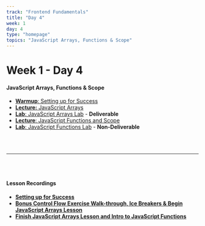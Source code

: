 ```yaml
---
track: "Frontend Fundamentals"
title: "Day 4"
week: 1
day: 4
type: "homepage"
topics: "JavaScript Arrays, Functions & Scope"
---
```


# Week 1 - Day 4

#### JavaScript Arrays, Functions & Scope 
- [**Warmup**: Setting up for Success](/frontend-fundamentals/week-1/day-4/lecture-materials/setting-up-for-success/)
- [**Lecture:** JavaScript Arrays](/frontend-fundamentals/week-1/day-4/lecture-materials/intro-to-javascript-arrays/)
- [**Lab**: JavaScript Arrays Lab](/frontend-fundamentals/week-1/day-4/labs/javascript-arrays-lab/) - **Deliverable**
- [**Lecture**: JavaScript Functions and Scope](/frontend-fundamentals/week-1/day-4/lecture-materials/intro-to-javascript-functions-and-scope/) 
- [**Lab**: JavaScript Functions Lab](/frontend-fundamentals/week-1/day-4/labs/javascript-functions-lab/) - **Non-Deliverable**


<br>
<br>
<hr>
<br>
<br>

#### Lesson Recordings

- [**Setting up for Success**](https://generalassembly.zoom.us/rec/share/CD-AR9SEpAFC1O8fe4xIg3pWMUGWZcV-1lZVE8vZFx06Lh59ZV08aIbd1uCXliM.t-pO_-8Uk5H1X_GQ?startTime=1613656918000)
- [**Bonus Control Flow Exercise Walk-through, Ice Breakers & Begin JavaScript Arrays Lesson**](https://generalassembly.zoom.us/rec/share/CD-AR9SEpAFC1O8fe4xIg3pWMUGWZcV-1lZVE8vZFx06Lh59ZV08aIbd1uCXliM.t-pO_-8Uk5H1X_GQ?startTime=1613661453000)
- [**Finish JavaScript Arrays Lesson and Intro to JavaScript Functions**](https://generalassembly.zoom.us/rec/share/CD-AR9SEpAFC1O8fe4xIg3pWMUGWZcV-1lZVE8vZFx06Lh59ZV08aIbd1uCXliM.t-pO_-8Uk5H1X_GQ?startTime=1613673382000) 
